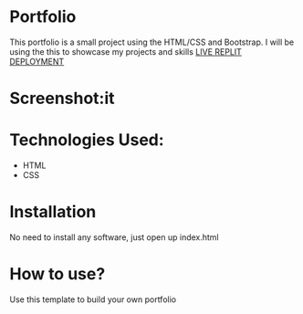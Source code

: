 # Portfolio
This portfolio is a small project using the HTML/CSS and Bootstrap. I will be using the this to showcase my projects and skills [LIVE REPLIT DEPLOYMENT]()

# Screenshot:it

# Technologies Used:
* HTML 
* CSS

# Installation
 No need to install any software, just open up index.html
 
# How to use?
Use this template to build your own portfolio
